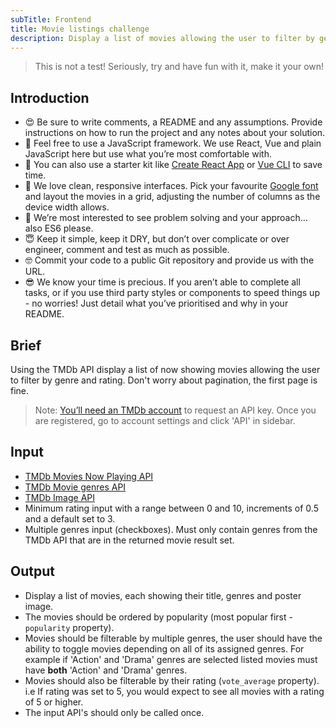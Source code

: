 ```yaml
---
subTitle: Frontend
title: Movie listings challenge
description: Display a list of movies allowing the user to filter by genre and rating.
---
```


> This is not a test! Seriously, try and have fun with it, make it your own!

## Introduction

- 😍 Be sure to write comments, a README and any assumptions. Provide instructions on how to run the project and any notes about your solution.
- 🤩 Feel free to use a JavaScript framework. We use React, Vue and plain JavaScript here but use what you’re most comfortable with.
- 🤨 You can also use a starter kit like [Create React App][create-react-app] or [Vue CLI][vue-cli] to save time.
- 🤗 We love clean, responsive interfaces. Pick your favourite [Google font][google-fonts] and layout the movies in a grid, adjusting the number of columns as the device width allows.
- 🧐 We’re most interested to see problem solving and your approach… also ES6 please.
- 😇 Keep it simple, keep it DRY, but don’t over complicate or over engineer, comment and test as much as possible.
- 🤓 Commit your code to a public Git repository and provide us with the URL.
- 😎 We know your time is precious. If you aren’t able to complete all tasks, or if you use third party styles or components to speed things up - no worries! Just detail what you’ve prioritised and why in your README.

## Brief

Using the TMDb API display a list of now showing movies allowing the user to filter by genre and rating. Don't worry about pagination, the first page is fine.

> Note: [You’ll need an TMDb account][tmdb-signup] to request an API key. Once you are registered, go to account settings and click 'API' in sidebar.

## Input

- [TMDb Movies Now Playing API][tmdb-now-playing]
- [TMDb Movie genres API][tmdb-genres]
- [TMDb Image API][tmdb-images]
- Minimum rating input with a range between 0 and 10, increments of 0.5 and a default set to 3.
- Multiple genres input (checkboxes). Must only contain genres from the TMDb API that are in the returned movie result set.

## Output

- Display a list of movies, each showing their title, genres and poster image.
- The movies should be ordered by popularity (most popular first - `popularity` property).
- Movies should be filterable by multiple genres, the user should have the ability to toggle movies depending on all of its assigned genres. For example if 'Action' and 'Drama' genres are selected listed movies must have **both** 'Action' and 'Drama' genres.
- Movies should also be filterable by their rating (`vote_average` property). i.e If rating was set to 5, you would expect to see all movies with a rating of 5 or higher.
- The input API's should only be called once.

[create-react-app]: https://github.com/facebook/create-react-app#readme
[vue-cli]: https://vuejs.org/v2/guide/installation.html#CLI
[tmdb-now-playing]: https://developers.themoviedb.org/3/movies/get-now-playing
[tmdb-genres]: https://developers.themoviedb.org/3/genres/get-movie-list
[tmdb-signup]: https://www.themoviedb.org/account/signup
[tmdb-images]: https://developers.themoviedb.org/3/getting-started/images
[google-fonts]: https://fonts.google.com/
